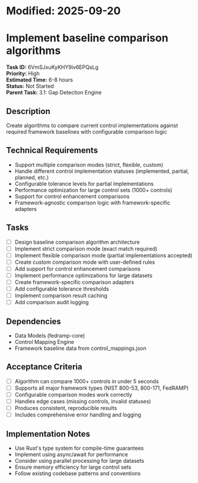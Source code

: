 # Modified: 2025-09-20

# Implement baseline comparison algorithms

**Task ID:** 6VmSJxuKyKHY9iv6EPQsLg  
**Priority:** High  
**Estimated Time:** 6-8 hours  
**Status:** Not Started  
**Parent Task:** 3.1: Gap Detection Engine

## Description
Create algorithms to compare current control implementations against required framework baselines with configurable comparison logic

## Technical Requirements
- Support multiple comparison modes (strict, flexible, custom)
- Handle different control implementation statuses (implemented, partial, planned, etc.)
- Configurable tolerance levels for partial implementations
- Performance optimization for large control sets (1000+ controls)
- Support for control enhancement comparisons
- Framework-agnostic comparison logic with framework-specific adapters

## Tasks
- [ ] Design baseline comparison algorithm architecture
- [ ] Implement strict comparison mode (exact match required)
- [ ] Implement flexible comparison mode (partial implementations accepted)
- [ ] Create custom comparison mode with user-defined rules
- [ ] Add support for control enhancement comparisons
- [ ] Implement performance optimizations for large datasets
- [ ] Create framework-specific comparison adapters
- [ ] Add configurable tolerance thresholds
- [ ] Implement comparison result caching
- [ ] Add comparison audit logging

## Dependencies
- Data Models (fedramp-core)
- Control Mapping Engine
- Framework baseline data from control_mappings.json

## Acceptance Criteria
- [ ] Algorithm can compare 1000+ controls in under 5 seconds
- [ ] Supports all major framework types (NIST 800-53, 800-171, FedRAMP)
- [ ] Configurable comparison modes work correctly
- [ ] Handles edge cases (missing controls, invalid statuses)
- [ ] Produces consistent, reproducible results
- [ ] Includes comprehensive error handling and logging

## Implementation Notes
- Use Rust's type system for compile-time guarantees
- Implement using async/await for performance
- Consider using parallel processing for large datasets
- Ensure memory efficiency for large control sets
- Follow existing codebase patterns and conventions

